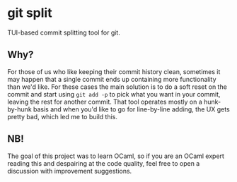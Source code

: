 # git split

TUI-based commit splitting tool for git.

## Why?

For those of us who like keeping their commit history clean, sometimes it may happen that a single commit ends up containing more functionality than we'd like. For these cases the main solution is to do a soft reset on the commit and start using `git add -p` to pick what you want in your commit, leaving the rest for another commit. That tool operates mostly on a hunk-by-hunk basis and when you'd like to go for line-by-line adding, the UX gets pretty bad, which led me to build this.

## NB!

The goal of this project was to learn OCaml, so if you are an OCaml expert reading this and despairing at the code quality, feel free to open a discussion with improvement suggestions.
